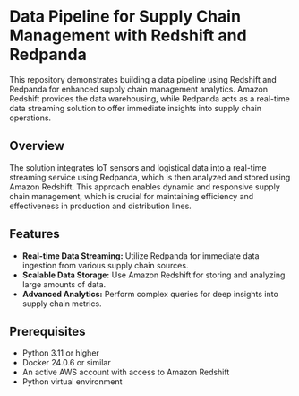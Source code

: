 # Data Pipeline for Supply Chain Management with Redshift and Redpanda

This repository demonstrates building a data pipeline using Redshift and Redpanda for enhanced supply chain management analytics. Amazon Redshift provides the data warehousing, while Redpanda acts as a real-time data streaming solution to offer immediate insights into supply chain operations.

## Overview

The solution integrates IoT sensors and logistical data into a real-time streaming service using Redpanda, which is then analyzed and stored using Amazon Redshift. This approach enables dynamic and responsive supply chain management, which is crucial for maintaining efficiency and effectiveness in production and distribution lines.

## Features

- **Real-time Data Streaming:** Utilize Redpanda for immediate data ingestion from various supply chain sources.
- **Scalable Data Storage:** Use Amazon Redshift for storing and analyzing large amounts of data.
- **Advanced Analytics:** Perform complex queries for deep insights into supply chain metrics.

## Prerequisites

- Python 3.11 or higher
- Docker 24.0.6 or similar
- An active AWS account with access to Amazon Redshift
- Python virtual environment
